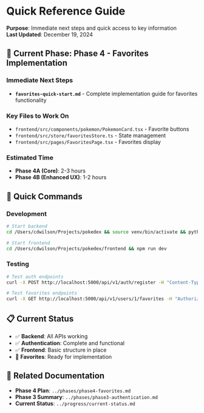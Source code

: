# Quick Reference Guide

**Purpose**: Immediate next steps and quick access to key information  
**Last Updated**: December 19, 2024

## 🎯 **Current Phase: Phase 4 - Favorites Implementation**

### **Immediate Next Steps**
- **`favorites-quick-start.md`** - Complete implementation guide for favorites functionality

### **Key Files to Work On**
- `frontend/src/components/pokemon/PokemonCard.tsx` - Favorite buttons
- `frontend/src/store/favoritesStore.ts` - State management
- `frontend/src/pages/FavoritesPage.tsx` - Favorites display

### **Estimated Time**
- **Phase 4A (Core)**: 2-3 hours
- **Phase 4B (Enhanced UX)**: 1-2 hours

## 🚀 **Quick Commands**

### **Development**
```bash
# Start backend
cd /Users/cdwilson/Projects/pokedex && source venv/bin/activate && python -m backend.app

# Start frontend
cd /Users/cdwilson/Projects/pokedex/frontend && npm run dev
```

### **Testing**
```bash
# Test auth endpoints
curl -X POST http://localhost:5000/api/v1/auth/register -H "Content-Type: application/json" -d '{"username": "test", "email": "test@test.com", "password": "test123"}'

# Test favorites endpoints
curl -X GET http://localhost:5000/api/v1/users/1/favorites -H "Authorization: Bearer <token>"
```

## 📋 **Current Status**

- ✅ **Backend**: All APIs working
- ✅ **Authentication**: Complete and functional
- ✅ **Frontend**: Basic structure in place
- 🎯 **Favorites**: Ready for implementation

## 🔗 **Related Documentation**

- **Phase 4 Plan**: `../phases/phase4-favorites.md`
- **Phase 3 Summary**: `../phases/phase3-authentication.md`
- **Current Status**: `../progress/current-status.md`
